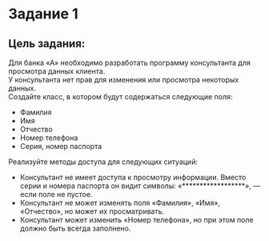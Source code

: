 ﻿# Задание 1
**Цель задания:**
-
Для банка «А» необходимо разработать программу консультанта для просмотра данных клиента.  
У консультанта нет прав для изменения или просмотра некоторых данных.  
Создайте класс, в котором будут содержаться следующие поля:
* Фамилия
* Имя
* Отчество
* Номер телефона
* Серия, номер паспорта

Реализуйте методы доступа для следующих ситуаций:
* Консультант не имеет доступа к просмотру информации. Вместо серии и номера паспорта он видит символы: «******************», — если поле не пустое.
* Консультант не может изменять поля «Фамилия», «Имя», «Отчество», но может их просматривать.
* Консультант может изменить «Номер телефона», но при этом поле должно быть всегда заполнено.


